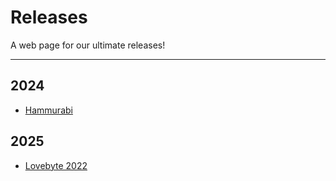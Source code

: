 # Releases #

A web page for our ultimate releases!

___

## 2024 ##

  * [Hammurabi](2024/Hammurabi/)

## 2025 ##

  * [Lovebyte 2022](2022/Lovebyte2022/)
